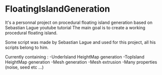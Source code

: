 # FloatingIslandGeneration
It's a personnal project on procedural floating island generation based on Sebastian Lague youtube tutorial
The main goal is to create a working procedural floating island.

Some script was made by Sebastian Lague and used for this project, all his scripts belong to him.

Currently containing :
-UnderIsland HeightMap generation
-TopIsland HeightMap generation
-Mesh generation
-Mesh extrusion
-Many properties (noise, seed etc ...)
